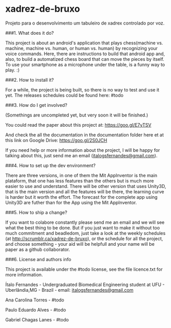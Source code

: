 # xadrez-de-bruxo
Projeto para o desenvolvimento um tabuleiro de xadrex controlado por voz.

###1. What does it do?

This project is about an android's application that plays chess(machine vs. machine, machine vs. human, or human vs. human) by recognizing your voice commands. Here, there are instructions to build that android app and, also, to build a automatized chess board that can move the pieces by itself. To use your smartphone as a microphone under the table, is a funny way to play. :)

###2. How to install it?

For a while, the project is being built, so there is no way to test and use it yet.
The releases schedules could be found here: #todo

###3. How do I get involved?

(Somethings are uncompleted yet, but very soon it will be finished.)

You could read the paper about this project at: https://goo.gl/E7yTSV 

And check the all the documentation in the documentation folder here et at this link on Google Drive: https://goo.gl/2S0JCH

If you need help or more information about the project, I will be happy for talking about this, just send me an email (italogsfernandes@gmail.com).

###4. How to set up the dev environment?

There are three versions, in one of them the Mit AppInventor is the main plataform, that one has less features than the others but is much more easier to use and understand. There will be other version that uses Unity3D, that is the main version and all the features will be there, the learning curve is harder but it worth the effort. The forecast for the complete app using Unity3D are futher than for the App using the Mit AppInventor.

###5. How to ship a change?

If you want to colabore constantly please send me an email and we will see what the best thing to be done. But if you just want to make it without too much commitment and beadledom, just take a look at the weekly schedules (at http://scrumblr.ca/xadrez-de-bruxo), or the schedule for all the project, and choose something - your aid will be helpfull and your name will be paper as a github collaborator.

###6. License and authors info

This project is available under the #todo license, see the file licence.txt for more information.

Ítalo Fernandes - Undergraduated Biomedical Engineering student at UFU - Uberlândia,MG - Brazil - email: italogsfernandes@gmail.com

Ana Carolina Torres - #todo

Paulo Eduardo Alves - #todo

Gabriel Chagas Lanes - #todo





